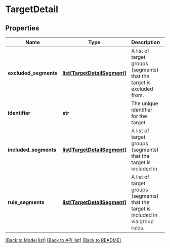 # TargetDetail

## Properties
Name | Type | Description | Notes
------------ | ------------- | ------------- | -------------
**excluded_segments** | [**list[TargetDetailSegment]**](TargetDetailSegment.md) | A list of target groups (segments) that the target is excluded from. | [optional] 
**identifier** | **str** | The unique identifier for the target | 
**included_segments** | [**list[TargetDetailSegment]**](TargetDetailSegment.md) | A list of target groups (segments) that the target is included in. | [optional] 
**rule_segments** | [**list[TargetDetailSegment]**](TargetDetailSegment.md) | A list of target groups (segments) that the target is included in via group rules. | [optional] 

[[Back to Model list]](../README.md#documentation-for-models) [[Back to API list]](../README.md#documentation-for-api-endpoints) [[Back to README]](../README.md)


